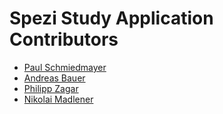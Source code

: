 <!--

This source file is part of the StudyApplication based on the Stanford Spezi Template Application project

SPDX-FileCopyrightText: 2023 Stanford University

SPDX-License-Identifier: MIT

-->

Spezi Study Application Contributors
=================================

* [Paul Schmiedmayer](https://github.com/PSchmiedmayer)
* [Andreas Bauer](https://github.com/Supereg)
* [Philipp Zagar](https://github.com/philippzagar)
* [Nikolai Madlener](https://github.com/NikolaiMadlener)